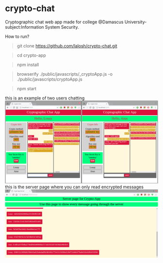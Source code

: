 # crypto-chat
Cryptographic chat web app made for college @Damascus University-subject:Information System Security.


How to run?

> git clone https://github.com/lalosh/crypto-chat.git

> cd crypto-app

> npm install

> browserify ./public/javascripts/_cryptoApp.js -o ./public/javascripts/cryptoApp.js

> npm start

this is an example of two users chatting
<img src="screenshot1.png">
this is the server page where you can only read encrypted messages
<img src="screenshot2.png">
